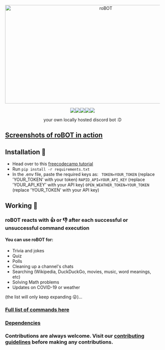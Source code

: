 <p align="center"><img align="justify" src="https://socialify.git.ci/danger-ahead/roBOT/image?description=1&font=Source%20Code%20Pro&forks=1&issues=1&language=1&owner=1&pattern=Charlie%20Brown&pulls=1&stargazers=1&theme=Dark" alt="roBOT" width="640" height="320" />
</p>

<p align="center">
  <img src="https://img.shields.io/badge/PRs-welcome-brightgreen.svg"><img src="https://img.shields.io/badge/discord-py-blue.svg"><img src="https://img.shields.io/badge/python-3.9-blue.svg"><img src="https://www.code-inspector.com/project/23569/score/svg"><img src="https://www.code-inspector.com/project/23569/status/svg">
  <p align="center">your own locally hosted discord bot :D</p>
</p>

## [Screenshots of **roBOT** in action](https://github.com/danger-ahead/roBOT/blob/master/docs/SCREENSHOTS.md)

## Installation 🧐
- Head over to this [freecodecamp tutorial](https://www.freecodecamp.org/news/create-a-discord-bot-with-python/)
- Run `pip install -r requirements.txt`
- In the .env  file, paste the required keys as:
	` TOKEN=YOUR_TOKEN` (replace 'YOUR_TOKEN' with your token)
	`RAPID_API=YOUR_API_KEY` (replace 'YOUR_API_KEY' with your API key)
	`OPEN_WEATHER_TOKEN=YOUR_TOKEN` (replace 'YOUR_TOKEN' with your API key)

## Working 🤔
### **roBOT** reacts with 👍 or 👎 after each successful or unsuccessful command execution
#### You can use **roBOT** for:
* Trivia and jokes
* Quiz
* Polls
* Cleaning up a channel's chats
* Searching (Wikipedia, DuckDuckGo, movies, music, word meanings, etc)
* Solving Math problems
* Updates on COVID-19 or weather

(the list will only keep expanding 😜)...
### [Full list of commands here](https://github.com/danger-ahead/roBOT/blob/master/docs/COMMANDS.md)

### [Dependencies](https://github.com/danger-ahead/roBOT/blob/master/docs/DEPENDENCIES.md)
### Contributions are always welcome. Visit our [contributing guidelines](https://github.com/danger-ahead/roBOT/blob/master/docs/CONTRIBUTING.md) before making any contributions.
